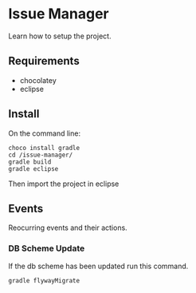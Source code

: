 # Issue Manager

Learn how to setup the project.

## Requirements

* chocolatey
* eclipse

## Install

On the command line:

    choco install gradle
    cd /issue-manager/
    gradle build
    gradle eclipse

Then import the project in eclipse

## Events

Reocurring events and their actions.

### DB Scheme Update

If the db scheme has been updated run this command.

    gradle flywayMigrate

